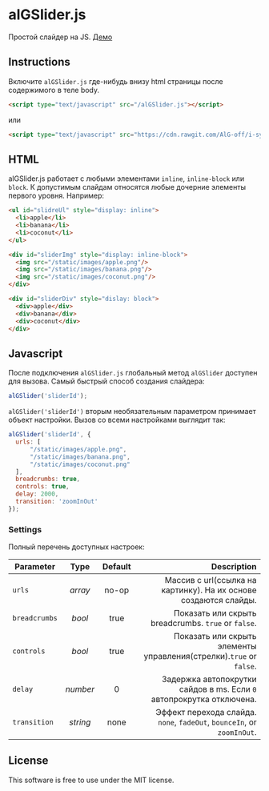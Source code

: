 alGSlider.js
========

Простой слайдер на JS.
[Демо](http://alger2008.wixsite.com/slider)

## Instructions
Включите `alGSlider.js` где-нибудь внизу html страницы после содержимого в теле body.

```html
<script type="text/javascript" src="/alGSlider.js"></script>
```
или
```html
<script type="text/javascript" src="https://cdn.rawgit.com/AlG-off/i-sys_lesson-slider/develop/alGSlider.js"></script>
```

## HTML
alGSlider.js работает с любыми элементами `inline`, `inline-block` или `block`.
К допустимым слайдам относятся любые дочерние элементы первого уровня. Например:

```html
<ul id="slidreUl" style="display: inline">
  <li>apple</li>
  <li>banana</li>
  <li>coconut</li>
</ul>

<div id="sliderImg" style="display: inline-block">
  <img src="/static/images/apple.png"/>
  <img src="/static/images/banana.png"/>
  <img src="/static/images/coconut.png"/>
</div>

<div id="sliderDiv" style="dislay: block">
  <div>apple</div>
  <div>banana</div>
  <div>coconut</div>
</div>
```

## Javascript
После подключения `alGSlider.js` глобальный метод `alGSlider` доступен для вызова. Самый быстрый способ создания слайдера:

```javascript
alGSlider('sliderId');
```

`alGSlider('sliderId')` вторым необязательным параметром принимает объект настройки. Вызов со всеми настройками выглядит так:

```javascript
alGSlider('sliderId', {
  urls: [
      "/static/images/apple.png",
      "/static/images/banana.png",
      "/static/images/coconut.png"
  ],
  breadcrumbs: true,
  controls: true,
  delay: 2000,
  transition: 'zoomInOut'
});
```

### Settings
Полный перечень доступных настроек:

| Parameter     | Type      | Default    | Description                                                                   |
| ------------- |:---------:|:----------:| -----------------------------------------------------------------------------:|
| `urls`        | _array_   | no-op      | Массив с url(ссылка на картинку). На их основе создаются слайды.              | 
| `breadcrumbs` | _bool_    | true       | Показать или скрыть breadcrumbs. `true` or `false`.                           |
| `controls`    | _bool_    | true       | Показать или скрыть элементы управления(стрелки).`true` or `false`.           |
| `delay`       | _number_  | 0          | Задержка автопокрутки сайдов в ms. Если `0` автопрокрутка отключена.          |
| `transition`  | _string_  | none       | Эффект перехода слайда. `none`, `fadeOut`, `bounceIn`, or `zoomInOut`.        |

## License

This software is free to use under the MIT license.
